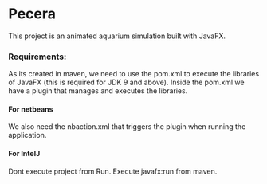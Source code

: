 # Pecera
This project is an animated aquarium simulation built with JavaFX. 

### Requirements:
As its created in maven, we need to use the pom.xml to execute the libraries of JavaFX (this is required for JDK 9 and above).
Inside the pom.xml we have a plugin that manages and executes the libraries. 
#### For netbeans
We also need the nbaction.xml that triggers the plugin when running the application.

#### For IntelJ
Dont execute project from Run. Execute javafx:run from maven.